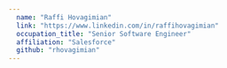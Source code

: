 ```yaml
---
  name: "Raffi Hovagimian"
  link: "https://www.linkedin.com/in/raffihovagimian"
  occupation_title: "Senior Software Engineer"
  affiliation: "Salesforce"
  github: "rhovagimian"
---
```

